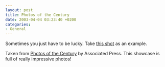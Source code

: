 ```yaml
---
layout: post
title: Photos of the Century
date: 2003-04-04 03:23:40 +0200
categories:
- General
---
```

Sometimes you just have to be lucky. Take <a href="http://wire.ap.org/APpackages/centuryphotos/photo132.html" title="A deer is struck by a car">this shot</a> as an example.

Taken from <a href="http://wire.ap.org/APpackages/centuryphotos/photoframes.html">Photos of the Century</a> by Associated Press. This showcase is full of really impressive photos!

